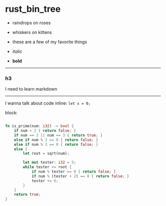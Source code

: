# rust_bin_tree

- raindrops on roses
- whiskers on kittens
- these are a few of my favorite things

- *italic*
- **bold**

---

### h3
I need to learn markdown

---

I wanna talk about code
inline: `let x = 0;`

block: 
```rust

fn is_prime(num: i32) -> bool {
    if num < 2 { return false; }
    if num == 2 || num == 3 { return true; }
    else if num % 2 == 0 { return false; }
    else if num % 3 == 0 { return false; }
    else {
        let root = sqrt(num);

        let mut tester: i32 = 5;
        while tester <= root {
            if num % tester == 0 { return false; }
            if num % (tester + 2) == 0 { return false; }
            tester += 6;
        }
    }
    return true;
}
```

